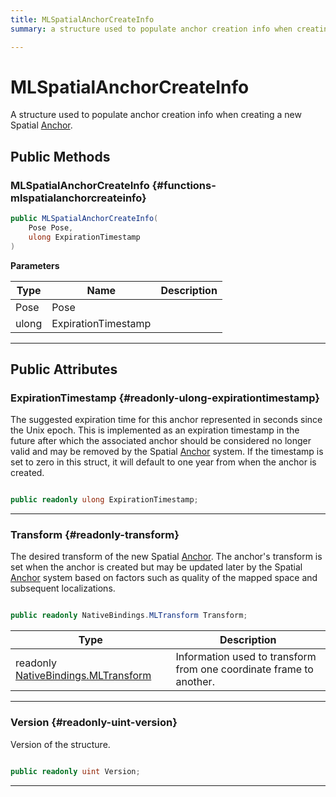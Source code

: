```yaml
---
title: MLSpatialAnchorCreateInfo
summary: a structure used to populate anchor creation info when creating a new spatial anchor. 

---
```


# MLSpatialAnchorCreateInfo




A structure used to populate anchor creation info when creating a new Spatial [Anchor](/versioned_docs/version-03-Jan-2023/unity-api/api/UnityEngine.XR.MagicLeap/MLAnchors/UnityEngine.XR.MagicLeap.MLAnchors.Anchor.md).   





## Public Methods

###  MLSpatialAnchorCreateInfo {#functions-mlspatialanchorcreateinfo}

```csharp
public MLSpatialAnchorCreateInfo(
    Pose Pose,
    ulong ExpirationTimestamp
)
```


**Parameters**

| Type | Name  | Description  | 
|--|--|--|
| Pose |Pose||
| ulong |ExpirationTimestamp||






-----------

## Public Attributes

### ExpirationTimestamp {#readonly-ulong-expirationtimestamp}

The suggested expiration time for this anchor represented in seconds since the Unix epoch. This is implemented as an expiration timestamp in the future after which the associated anchor should be considered no longer valid and may be removed by the Spatial [Anchor](/versioned_docs/version-03-Jan-2023/unity-api/api/UnityEngine.XR.MagicLeap/MLAnchors/UnityEngine.XR.MagicLeap.MLAnchors.Anchor.md) system. If the timestamp is set to zero in this struct, it will default to one year from when the anchor is created. 

```csharp

public readonly ulong ExpirationTimestamp;

```






-----------

### Transform {#readonly-transform}

The desired transform of the new Spatial [Anchor](/versioned_docs/version-03-Jan-2023/unity-api/api/UnityEngine.XR.MagicLeap/MLAnchors/UnityEngine.XR.MagicLeap.MLAnchors.Anchor.md). The anchor's transform is set when the anchor is created but may be updated later by the Spatial [Anchor](/versioned_docs/version-03-Jan-2023/unity-api/api/UnityEngine.XR.MagicLeap/MLAnchors/UnityEngine.XR.MagicLeap.MLAnchors.Anchor.md) system based on factors such as quality of the mapped space and subsequent localizations. 

```csharp

public readonly NativeBindings.MLTransform Transform;

```

| Type | Description  | 
|--|--|
| readonly [NativeBindings.MLTransform](/versioned_docs/version-03-Jan-2023/unity-api/api/UnityEngine.XR.MagicLeap.Native/MagicLeapNativeBindings/UnityEngine.XR.MagicLeap.Native.MagicLeapNativeBindings.MLTransform.md) | Information used to transform from one coordinate frame to another.  |





-----------

### Version {#readonly-uint-version}

Version of the structure. 

```csharp

public readonly uint Version;

```






-----------


